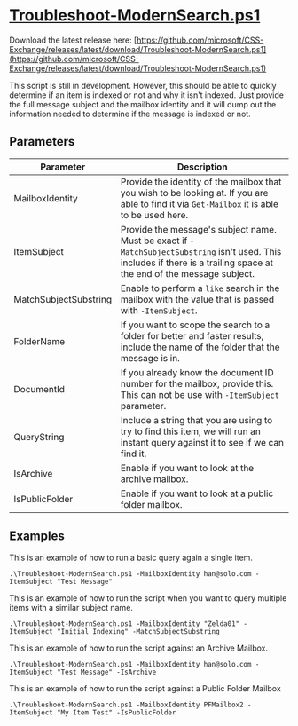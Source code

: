 # [Troubleshoot-ModernSearch.ps1](https://github.com/microsoft/CSS-Exchange/releases/latest/download/Troubleshoot-ModernSearch.ps1)

Download the latest release here: [https://github.com/microsoft/CSS-Exchange/releases/latest/download/Troubleshoot-ModernSearch.ps1](https://github.com/microsoft/CSS-Exchange/releases/latest/download/Troubleshoot-ModernSearch.ps1)

This script is still in development. However, this should be able to quickly determine if an item is indexed or not and why it isn't indexed. Just provide the full message subject and the mailbox identity and it will dump out the information needed to determine if the message is indexed or not.

## Parameters

Parameter | Description
----------|------------
MailboxIdentity | Provide the identity of the mailbox that you wish to be looking at. If you are able to find it via `Get-Mailbox` it is able to be used here.
ItemSubject | Provide the message's subject name. Must be exact if `-MatchSubjectSubstring` isn't used. This includes if there is a trailing space at the end of the message subject.
MatchSubjectSubstring | Enable to perform a `like` search in the mailbox with the value that is passed with `-ItemSubject`.
FolderName | If you want to scope the search to a folder for better and faster results, include the name of the folder that the message is in.
DocumentId | If you already know the document ID number for the mailbox, provide this. This can not be use with `-ItemSubject` parameter.
QueryString | Include a string that you are using to try to find this item, we will run an instant query against it to see if we can find it.
IsArchive | Enable if you want to look at the archive mailbox.
IsPublicFolder | Enable if you want to look at a public folder mailbox.

## Examples

This is an example of how to run a basic query again a single item.

```
.\Troubleshoot-ModernSearch.ps1 -MailboxIdentity han@solo.com -ItemSubject "Test Message"
```

This is an example of how to run the script when you want to query multiple items with a similar subject name.

```
.\Troubleshoot-ModernSearch.ps1 -MailboxIdentity "Zelda01" -ItemSubject "Initial Indexing" -MatchSubjectSubstring
```

This is an example of how to run the script against an Archive Mailbox.

```
.\Troubleshoot-ModernSearch.ps1 -MailboxIdentity han@solo.com -ItemSubject "Test Message" -IsArchive
```

This is an example of how to run the script against a Public Folder Mailbox

```
.\Troubleshoot-ModernSearch.ps1 -MailboxIdentity PFMailbox2 -ItemSubject "My Item Test" -IsPublicFolder
```
